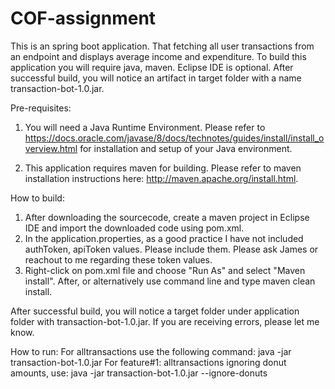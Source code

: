 # COF-assignment

This is an spring boot application.  That fetching all user transactions from an endpoint and displays average income and expenditure.  To build this application you will require java, maven.  Eclipse IDE is optional.  After successful build, you will notice an artifact in target folder with a name transaction-bot-1.0.jar.

Pre-requisites:
1.  You will need a Java Runtime Environment. Please refer to https://docs.oracle.com/javase/8/docs/technotes/guides/install/install_overview.html for installation and setup of your Java environment.

2.  This application requires maven for building.  Please refer to maven installation instructions here:
http://maven.apache.org/install.html.  

How to build:

1.  After downloading the sourcecode, create a maven project in Eclipse IDE and import the downloaded code using pom.xml.  
2.  In the application.properties, as a good practice I have not included authToken, apiToken values.  Please include them.
    Please ask James or reachout to me regarding these token values.
3.  Right-click on pom.xml file and choose "Run As" and select "Maven install".  After,
    or alternatively use command line and type maven clean install.

After successful build, you will notice a target folder under application folder with transaction-bot-1.0.jar.  If you are receiving errors, please let me know.

How to run:
For alltransactions use the following command:  java -jar transaction-bot-1.0.jar
For feature#1:  alltransactions ignoring donut amounts, use: java -jar transaction-bot-1.0.jar --ignore-donuts
